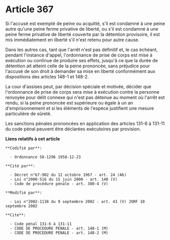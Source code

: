 # Article 367

Si l'accusé est exempté de peine ou acquitté, s'il est condamné à une peine autre qu'une peine ferme privative de liberté, ou
s'il est condamné à une peine ferme privative de liberté couverte par la détention provisoire, il est mis immédiatement en
liberté s'il n'est retenu pour autre cause.

Dans les autres cas, tant que l'arrêt n'est pas définitif et, le cas échéant, pendant l'instance d'appel, l'ordonnance de
prise de corps est mise à exécution ou continue de produire ses effets, jusqu'à ce que la durée de détention ait atteint
celle de la peine prononcée, sans préjudice pour l'accusé de son droit à demander sa mise en liberté conformément aux
dispositions des articles 148-1 et 148-2.

La cour d'assises peut, par décision spéciale et motivée, décider que l'ordonnance de prise de corps sera mise à exécution
contre la personne renvoyée pour délit connexe qui n'est pas détenue au moment où l'arrêt est rendu, si la peine prononcée
est supérieure ou égale à un an d'emprisonnement et si les éléments de l'espèce justifient une mesure particulière de sûreté.

Les sanctions pénales prononcées en application des articles 131-6 à 131-11 du code pénal peuvent être déclarées exécutoires
par provision.

**Liens relatifs à cet article**

	**Codifié par**:

	  - Ordonnance 58-1296 1958-12-23

	**Cité par**:

	  - Décret n°67-902 du 12 octobre 1967 - art. 24 (Ab)
	  - Loi n°2000-516 du 15 juin 2000 - art. 140 (V)
	  - Code de procédure pénale - art. 380-4 (V)

	**Modifié par**:

	  - Loi n°2002-1138 du 9 septembre 2002 - art. 43 (V) JORF 10 septembre 2002

	**Cite**:

	  - Code pénal 131-6 à 131-11
	  - CODE DE PROCEDURE PENALE - art. 148-1 (M)
	  - CODE DE PROCEDURE PENALE - art. 148-2 (M)
